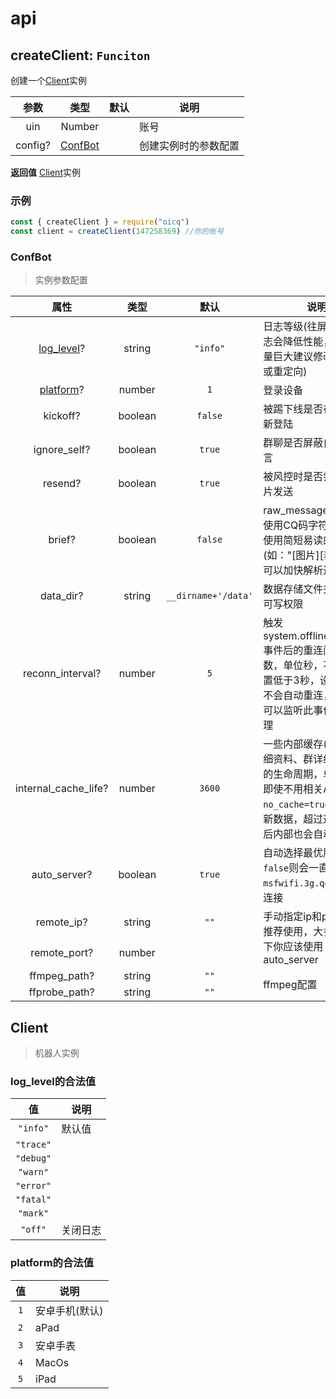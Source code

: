 # api

## createClient: `Funciton`

创建一个[Client](#client)实例

|参数|类型|默认|说明|
:--:|:-:|:--:|-
uin|Number|  |账号
config?|[ConfBot](#confbot)||创建实例时的参数配置

**返回值** [Client](#client)实例

### 示例

```js
const { createClient } = require("oicq")
const client = createClient(147258369) //你的账号
```

### ConfBot

>实例参数配置

|属性|类型|默认|说明|
:--:|:-:|:--:|-
[log_level](#log-level的合法值)?|string|`"info"`|日志等级(往屏幕打印日志会降低性能，若消息量巨大建议修改此参数或重定向)
[platform](#platform的合法值)?|number|`1`|登录设备
kickoff?|boolean|`false`|被踢下线是否在3秒后重新登陆
ignore_self?|boolean|`true`|群聊是否屏蔽自己的发言
resend?|boolean|`true`|被风控时是否尝试用分片发送
brief?|boolean|`false`|raw_message里是否不使用CQ码字符串，而是使用简短易读的形式(如："[图片][表情]")，可以加快解析速度
data_dir?|string|`__dirname+'/data'`|数据存储文件夹，需要可写权限
reconn_interval?|number|`5`|触发system.offline.network事件后的重连间隔秒数，单位秒，不建议设置低于3秒，设置为0则不会自动重连，然后你可以监听此事件自己处理
internal_cache_life?|number|`3600`|一些内部缓存(如群员详细资料、群详细资料等)的生命周期，单位秒，即使不用相关API(使用`no_cache=true`)强制刷新数据，超过这个时间后内部也会自动刷新
auto_server?|boolean|`true`|自动选择最优服务器，`false`则会一直使用`msfwifi.3g.qq.com`进行连接
remote_ip?|string|`""`<td rowspan="2" id="remote">手动指定ip和port，不推荐使用，大多数情况下你应该使用auto_server</td>|[del]
remote_port?|number||[del]
ffmpeg_path?|string|`""`<td rowspan="2">ffmpeg配置</td>|[del]
ffprobe_path?|string|`""`|[del]

<script>
export default {
  mounted(){
    /* 合并单元格删除多余单元格 */
    var tb=document.getElementById("remote").parentElement.parentElement
    tb.innerHTML=tb.innerHTML.replaceAll('<td>[del]</td>',"")
  }
}
</script>

## Client

>机器人实例

### log_level的合法值

|值|说明|
:-:|-
`"info"`|默认值
`"trace"`|
`"debug"`|
`"warn"`|
`"error"`|
`"fatal"`|
`"mark"`|
`"off"`|关闭日志

### platform的合法值

|值|说明|
:-:|-
`1`|安卓手机(默认)
`2`|aPad
`3`|安卓手表
`4`|MacOs
`5`|iPad
